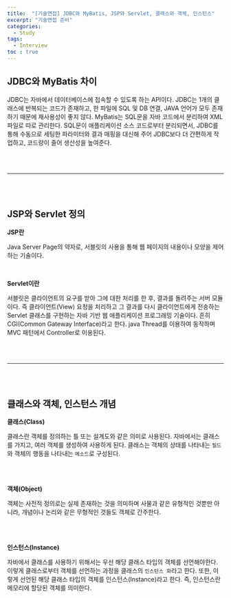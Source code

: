 ```yaml
---
title:  "[기술면접] JDBC와 MyBatis, JSP와 Servlet, 클래스와 객체, 인스턴스"
excerpt: "기술면접 준비"
categories: 
  - Study
tags: 
  - Interview
toc : true
---
```


## JDBC와 MyBatis 차이

JDBC는 자바에서 데이터베이스에 접속할 수 있도록 하는 API이다. JDBC는 1개의 클래스에 반복되는 코드가 존재하고, 한 파일에 SQL 및 DB 연결, JAVA 언어가 모두 존재하기 때문에 재사용성이 좋지 않다. MyBatis는 SQL문을 자바 코드에서 분리하여 XML 파일로 따로 관리한다. SQL문이 애플리케이션 소스 코드로부터 분리되면서, JDBC를 통해 수동으로 세팅한 파라미터와 결과 매핑을 대신해 주어 JDBC보다 더 간편하게 작업하고, 코드량이 줄어 생산성을 높여준다.


<br><br>

-----

<br><br>


## JSP와 Servlet 정의

**JSP란** <br>

Java Server Page의 약자로, 서블릿의 사용을 통해 웹 페이지의 내용이나 모양을 제어하는 기술이다.

<br>

**Servlet이란** <br>

서블릿은 클라이언트의 요구를 받아 그에 대한 처리를 한 후, 결과를 돌려주는 서버 모듈이다. 즉 클라이언트(View) 요청을 처리하고 그 결과를 다시 클라이언트에게 전송하는 Servlet 클래스를 구현하는 자바 기반 웹 애플리케이션 프로그래밍 기술이다. 흔히 CGI(Common Gateway Interface)라고 한다. java Thread를 이용하여 동작하며 MVC 패턴에서 Controller로 이용된다.


<br><br>

-----

<br><br>


## 클래스와 객체, 인스턴스 개념


**클래스(Class)** <br>

클래스란 객체를 정의하는 틀 또는 설계도와 같은 의미로 사용된다. 자바에서는 클래스를 가지고, 여러 객체를 생성하여 사용하게 된다. 클래스는 객체의 상태를 나타내는 `필드`와 객체의 행동을 나타내는 `메소드`로 구성된다.

<br><br> 

**객체(Object)** <br>

객체는 사전적 정의로는 실제 존재하는 것을 의미하며 사물과 같은 유형적인 것뿐만 아니라, 개념이나 논리와 같은 무형적인 것들도 객체로 간주한다. 

<br><br>

**인스턴스(Instance)** <br>

자바에서 클래스를 사용하기 위해서는 우선 해당 클래스 타입의 객체를 선언해야한다. 이렇게 클래스로부터 객체를 선언하는 과정을 클래스의 `인스턴스 화`라고 한다. 또한, 이렇게 선언된 해당 클래스 타입의 객체를 인스턴스(Instance)라고 한다. 즉, 인스턴스란 메모리에 할당된 객체를 의미한다.